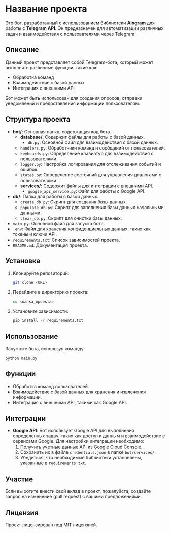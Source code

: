 # Название проекта

Это бот, разработанный с использованием библиотеки **Aiogram** для работы с **Telegram API**. Он предназначен для автоматизации различных задач и взаимодействия с пользователями через Telegram.

## Описание

Данный проект представляет собой Telegram-бота, который может выполнять различные функции, такие как:

- Обработка команд
- Взаимодействие с базой данных
- Интеграция с внешними API

Бот может быть использован для создания опросов, отправки уведомлений и предоставления информации пользователям.

## Структура проекта

- **bot/**: Основная папка, содержащая код бота.
  - **database/**: Содержит файлы для работы с базой данных.
    - `db.py`: Основной файл для взаимодействия с базой данных.
  - `handlers.py`: Обработчики команд и сообщений от пользователей.
  - `keyboards.py`: Определение клавиатур для взаимодействия с пользователями.
  - `logger.py`: Настройка логирования для отслеживания событий и ошибок.
  - `states.py`: Определение состояний для управления диалогами с пользователями.
  - **services/**: Содержит файлы для интеграции с внешними API.
    - `google_api_service.py`: Файл для работы с Google API.
- **db/**: Папка для работы с базой данных.
  - `create_db.py`: Скрипт для создания базы данных.
  - `populate_db.py`: Скрипт для заполнения базы данных начальными данными.
  - `clear_db.py`: Скрипт для очистки базы данных.
- `main.py`: Основной файл для запуска бота.
- `.env`: Файл для хранения конфиденциальных данных, таких как токены и ключи API.
- `requirements.txt`: Список зависимостей проекта.
- `README.md`: Документация проекта.

## Установка

1. Клонируйте репозиторий:
   ```bash
   git clone <URL>
   ```
2. Перейдите в директорию проекта:
   ```bash
   cd <папка_проекта>
   ```
3. Установите зависимости:
   ```bash
   pip install -r requirements.txt
   ```

## Использование

Запустите бота, используя команду:
```bash
python main.py
```

## Функции

- Обработка команд пользователей.
- Взаимодействие с базой данных для хранения и извлечения информации.
- Интеграция с внешними API, такими как Google API.

## Интеграции

- **Google API**: Бот использует Google API для выполнения определенных задач, таких как доступ к данным и взаимодействие с сервисами Google. Для настройки интеграции необходимо:
  1. Получить учетные данные API из Google Cloud Console.
  2. Сохранить их в файле `credentials.json` в папке `bot/services/`.
  3. Убедиться, что необходимые библиотеки установлены, указанные в `requirements.txt`.

## Участие

Если вы хотите внести свой вклад в проект, пожалуйста, создайте запрос на изменение (pull request) с вашими предложениями.

## Лицензия

Проект лицензирован под MIT лицензией.
